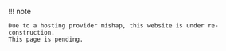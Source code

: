 !!! note

    Due to a hosting provider mishap, this website is under re-construction.
    This page is pending.
